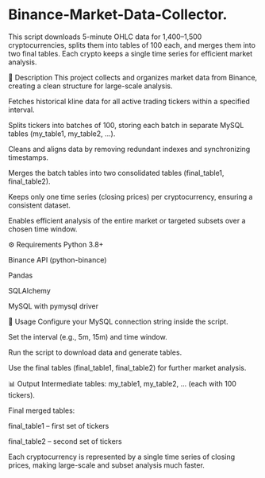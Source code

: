 # Binance-Market-Data-Collector.
This script downloads 5-minute OHLC data for 1,400–1,500 cryptocurrencies, splits them into tables of 100 each, and merges them into two final tables. Each crypto keeps a single time series for efficient market analysis.


📌 Description
This project collects and organizes market data from Binance, creating a clean structure for large-scale analysis.

Fetches historical kline data for all active trading tickers within a specified interval.

Splits tickers into batches of 100, storing each batch in separate MySQL tables (my_table1, my_table2, …).

Cleans and aligns data by removing redundant indexes and synchronizing timestamps.

Merges the batch tables into two consolidated tables (final_table1, final_table2).

Keeps only one time series (closing prices) per cryptocurrency, ensuring a consistent dataset.

Enables efficient analysis of the entire market or targeted subsets over a chosen time window.

⚙️ Requirements
Python 3.8+

Binance API (python-binance)

Pandas

SQLAlchemy

MySQL with pymysql driver

🚀 Usage
Configure your MySQL connection string inside the script.

Set the interval (e.g., 5m, 15m) and time window.

Run the script to download data and generate tables.

Use the final tables (final_table1, final_table2) for further market analysis.

📊 Output
Intermediate tables: my_table1, my_table2, … (each with 100 tickers).

Final merged tables:

final_table1 – first set of tickers

final_table2 – second set of tickers

Each cryptocurrency is represented by a single time series of closing prices, making large-scale and subset analysis much faster.
